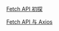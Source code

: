 [Fetch API 初探](http://coderlt.coding.me/2016/11/20/JS-Feach/)

[Fetch API 与 Axios](https://juejin.im/post/5cb9b799e51d456e4c4c002a)